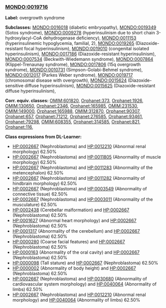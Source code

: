 
### [MONDO:0019716](http://purl.obolibrary.org/obo/MONDO_0019716)
**Label:** overgrowth syndrome

**Subclasses:** [MONDO:0016018](http://purl.obolibrary.org/obo/MONDO_0016018) (diabetic embryopathy), [MONDO:0019349](http://purl.obolibrary.org/obo/MONDO_0019349) (Sotos syndrome), [MONDO:0009278](http://purl.obolibrary.org/obo/MONDO_0009278) (hyperinsulinism due to short chain 3-hydroxylacyl-CoA dehydrogenase deficiency), [MONDO:0011153](http://purl.obolibrary.org/obo/MONDO_0011153) (hyperinsulinemic hypoglycemia, familial, 2), [MONDO:0019265](http://purl.obolibrary.org/obo/MONDO_0019265) (Diazoxide-resistant focal hyperinsulinism), [MONDO:0019010](http://purl.obolibrary.org/obo/MONDO_0019010) (congenital isolated hyperinsulinism), [MONDO:0017186](http://purl.obolibrary.org/obo/MONDO_0017186) (Diazoxide-resistant hyperinsulinism), [MONDO:0007534](http://purl.obolibrary.org/obo/MONDO_0007534) (Beckwith-Wiedemann syndrome), [MONDO:0007864](http://purl.obolibrary.org/obo/MONDO_0007864) (Klippel-Trenaunay syndrome), [MONDO:0017806](http://purl.obolibrary.org/obo/MONDO_0017806) (15q overgrowth syndrome), [MONDO:0010731](http://purl.obolibrary.org/obo/MONDO_0010731) (Simpson-Golabi-Behmel syndrome), [MONDO:0012017](http://purl.obolibrary.org/obo/MONDO_0012017) (Parkes Weber syndrome), [MONDO:0019717](http://purl.obolibrary.org/obo/MONDO_0019717) (chromosomal disease with overgrowth), [MONDO:0015624](http://purl.obolibrary.org/obo/MONDO_0015624) (Diazoxide-sensitive diffuse hyperinsulinism), [MONDO:0015625](http://purl.obolibrary.org/obo/MONDO_0015625) (Diazoxide-resistant diffuse hyperinsulinism), 

**Corr. equiv. classes:** [OMIM:601820](http://purl.obolibrary.org/obo/OMIM_601820), [Orphanet:373](http://www.orpha.net/ORDO/Orphanet_373), [Orphanet:1926](http://www.orpha.net/ORDO/Orphanet_1926), [OMIM:130650](http://purl.obolibrary.org/obo/OMIM_130650), [Orphanet:2346](http://www.orpha.net/ORDO/Orphanet_2346), [Orphanet:165985](http://www.orpha.net/ORDO/Orphanet_165985), [OMIM:231530](http://purl.obolibrary.org/obo/OMIM_231530), [OMIM:149000](http://purl.obolibrary.org/obo/OMIM_149000), [Orphanet:165988](http://www.orpha.net/ORDO/Orphanet_165988), [OMIM:312870](http://purl.obolibrary.org/obo/OMIM_312870), [Orphanet:90307](http://www.orpha.net/ORDO/Orphanet_90307), [Orphanet:657](http://www.orpha.net/ORDO/Orphanet_657), [Orphanet:71212](http://www.orpha.net/ORDO/Orphanet_71212), [Orphanet:276585](http://www.orpha.net/ORDO/Orphanet_276585), [Orphanet:93461](http://www.orpha.net/ORDO/Orphanet_93461), [Orphanet:79298](http://www.orpha.net/ORDO/Orphanet_79298), [OMIM:608355](http://purl.obolibrary.org/obo/OMIM_608355), [Orphanet:314585](http://www.orpha.net/ORDO/Orphanet_314585), [Orphanet:821](http://www.orpha.net/ORDO/Orphanet_821), [Orphanet:116](http://www.orpha.net/ORDO/Orphanet_116), 

**Class expressions from DL-Learner:**

- [HP:0002667](http://purl.obolibrary.org/obo/HP_0002667) (Nephroblastoma) and [HP:0012210](http://purl.obolibrary.org/obo/HP_0012210) (Abnormal renal morphology) 62.50%
- [HP:0002667](http://purl.obolibrary.org/obo/HP_0002667) (Nephroblastoma) and [HP:0011805](http://purl.obolibrary.org/obo/HP_0011805) (Abnormality of muscle morphology) 62.50%
- [HP:0002667](http://purl.obolibrary.org/obo/HP_0002667) (Nephroblastoma) and [HP:0011283](http://purl.obolibrary.org/obo/HP_0011283) (Abnormality of the metencephalon) 62.50%
- [HP:0002667](http://purl.obolibrary.org/obo/HP_0002667) (Nephroblastoma) and [HP:0011282](http://purl.obolibrary.org/obo/HP_0011282) (Abnormality of hindbrain morphology) 62.50%
- [HP:0002667](http://purl.obolibrary.org/obo/HP_0002667) (Nephroblastoma) and [HP:0003549](http://purl.obolibrary.org/obo/HP_0003549) (Abnormality of connective tissue) 62.50%
- [HP:0002667](http://purl.obolibrary.org/obo/HP_0002667) (Nephroblastoma) and [HP:0003011](http://purl.obolibrary.org/obo/HP_0003011) (Abnormality of the musculature) 62.50%
- [HP:0002438](http://purl.obolibrary.org/obo/HP_0002438) (Cerebellar malformation) and [HP:0002667](http://purl.obolibrary.org/obo/HP_0002667) (Nephroblastoma) 62.50%
- [HP:0001627](http://purl.obolibrary.org/obo/HP_0001627) (Abnormal heart morphology) and [HP:0002667](http://purl.obolibrary.org/obo/HP_0002667) (Nephroblastoma) 62.50%
- [HP:0001317](http://purl.obolibrary.org/obo/HP_0001317) (Abnormality of the cerebellum) and [HP:0002667](http://purl.obolibrary.org/obo/HP_0002667) (Nephroblastoma) 62.50%
- [HP:0000280](http://purl.obolibrary.org/obo/HP_0000280) (Coarse facial features) and [HP:0002667](http://purl.obolibrary.org/obo/HP_0002667) (Nephroblastoma) 62.50%
- [HP:0000163](http://purl.obolibrary.org/obo/HP_0000163) (Abnormality of the oral cavity) and [HP:0002667](http://purl.obolibrary.org/obo/HP_0002667) (Nephroblastoma) 62.50%
- [HP:0000098](http://purl.obolibrary.org/obo/HP_0000098) (Tall stature) and [HP:0002667](http://purl.obolibrary.org/obo/HP_0002667) (Nephroblastoma) 62.50%
- [HP:0000002](http://purl.obolibrary.org/obo/HP_0000002) (Abnormality of body height) and [HP:0002667](http://purl.obolibrary.org/obo/HP_0002667) (Nephroblastoma) 62.50%
- [HP:0002667](http://purl.obolibrary.org/obo/HP_0002667) (Nephroblastoma) and [HP:0030680](http://purl.obolibrary.org/obo/HP_0030680) (Abnormality of cardiovascular system morphology) and [HP:0040064](http://purl.obolibrary.org/obo/HP_0040064) (Abnormality of limbs) 62.50%
- [HP:0002667](http://purl.obolibrary.org/obo/HP_0002667) (Nephroblastoma) and [HP:0012210](http://purl.obolibrary.org/obo/HP_0012210) (Abnormal renal morphology) and [HP:0040064](http://purl.obolibrary.org/obo/HP_0040064) (Abnormality of limbs) 62.50%


